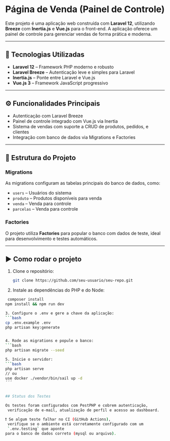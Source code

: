 # Página de Venda (Painel de Controle)

Este projeto é uma aplicação web construída com **Laravel 12**, utilizando **Breeze** com **Inertia.js** e **Vue.js** para o front-end. A aplicação oferece um painel de controle para gerenciar vendas de forma prática e moderna.

---

## 🚀 Tecnologias Utilizadas

- **Laravel 12** – Framework PHP moderno e robusto
- **Laravel Breeze** – Autenticação leve e simples para Laravel
- **Inertia.js** – Ponte entre Laravel e Vue.js
- **Vue.js 3** – Framework JavaScript progressivo

---

## ⚙️ Funcionalidades Principais

- Autenticação com Laravel Breeze
- Painel de controle integrado com Vue.js via Inertia
- Sistema de vendas com suporte a CRUD de produtos, pedidos, e clientes
- Integração com banco de dados via Migrations e Factories

---

## 🧩 Estrutura do Projeto

### Migrations

As migrations configuram as tabelas principais do banco de dados, como:

- `users` – Usuários do sistema
- `produto` – Produtos disponíveis para venda
- `venda` – Venda para controle
- `parcelas` – Venda para controle

### Factories

O projeto utiliza **Factories** para popular o banco com dados de teste, ideal para desenvolvimento e testes automáticos.

---

## ▶️ Como rodar o projeto

1. Clone o repositório:
   ```bash
   git clone https://github.com/seu-usuario/seu-repo.git

2. Instale as dependências do PHP e do Node:
```bash
 composer install
npm install && npm run dev

3. Configure o .env e gere a chave da aplicação:
```bash
cp .env.example .env
php artisan key:generate


4. Rode as migrations e popule o banco: 
```bash
php artisan migrate --seed

5. Inicie o servidor:
```bash
php artisan serve
// ou 
use docker ./vendor/bin/sail up -d 
´´´


## Status dos Testes

Os testes foram configurados com PestPHP e cobrem autenticação,
 verificação de e-mail, atualização de perfil e acesso ao dashboard.

❗ Se algum teste falhar no CI (GitHub Actions),
 verifique se o ambiente está corretamente configurado com um
 `.env.testing` que aponte
para o banco de dados correto (mysql ou arquivo).










